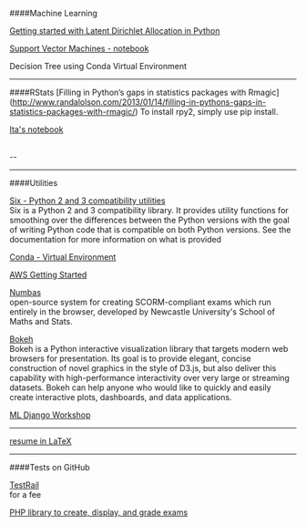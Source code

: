 
####Machine Learning

[Getting started with Latent Dirichlet Allocation in Python](http://chrisstrelioff.ws/sandbox/2014/11/13/getting_started_with_latent_dirichlet_allocation_in_python.html)

[Support Vector Machines - notebook](https://github.com/podopie/DAT18NYC/blob/master/classes/14-support_vector_machines.ipynb)

Decision Tree using Conda Virtual Environment


*****

####RStats
[Filling in Python’s gaps in statistics packages with Rmagic]
(http://www.randalolson.com/2013/01/14/filling-in-pythons-gaps-in-statistics-packages-with-rmagic/)
To install rpy2, simply use pip install.

[Ita's notebook](https://github.com/thisismetis/ds4/blob/master/investigations/rpy2/Demo.ipynb)

<br>
--

*****

####Utilities

[Six - Python 2 and 3 compatibility utilities](https://pypi.python.org/pypi/six)<br>
Six is a Python 2 and 3 compatibility library. It provides utility functions for smoothing over the differences between the Python versions with the goal of writing Python code that is compatible on both Python versions. See the documentation for more information on what is provided


[Conda - Virtual Environment](http://conda.pydata.org/docs/using/envs.html)

[AWS Getting Started](http://aws.amazon.com/getting-started/)

[Numbas](https://github.com/numbas/editor)<br>
open-source system for creating SCORM-compliant exams which run entirely in the browser, developed by Newcastle University's School of Maths and Stats.

[Bokeh](https://github.com/bokeh/bokeh)<br>
Bokeh is a Python interactive visualization library that targets modern web browsers for presentation. Its goal is to provide elegant, concise construction of novel graphics in the style of D3.js, but also deliver this capability with high-performance interactivity over very large or streaming datasets. Bokeh can help anyone who would like to quickly and easily create interactive plots, dashboards, and data applications.

[ML Django Workshop](https://github.com/lightstrike/mlworkshop)

*****

[resume in LaTeX](https://www.overleaf.com/gallery/tagged/cv#.VnyRZcpOlso)

*****

####Tests on GitHub

[TestRail](http://www.gurock.com/testrail/pricing/)<br>
for a fee

[PHP library to create, display, and grade exams](https://github.com/fcosrno/exam-php)



